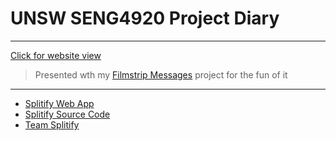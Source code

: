# UNSW SENG4920 Project Diary
---

[Click for website view](https://featherbear.cc/UNSW-SENG4920-diary)

> Presented wth my [Filmstrip Messages](https://github.com/featherbear/filmstrip-messages) project for the fun of it

----

* [Splitify Web App](https://splitify.github.io)
* [Splitify Source Code](https://github.com/Splitify/splitify)
* [Team Splitify](https://github.com/splitify/)
